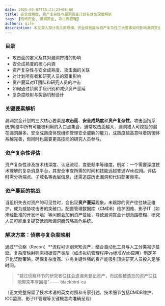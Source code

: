 ```yaml
---
date: 2025-08-07T15:23:23+08:00
title: 安全成熟度、资产复杂性与漏洞赏金计划有效性深度解析
tags: [网络安全, 漏洞赏金, 攻击面管理]
authors: qife
description: 本文深入探讨攻击面规模、安全成熟度与资产复杂性三大要素如何影响漏洞赏金计划效果，揭示资产蔓延对IT团队和研究人员的挑战，并提出通过侦察手段优化资产管理的解决方案。
---
```


### 目录
- 攻击面的定义及其对漏洞狩猎的影响  
- 安全成熟度的核心内涵  
- 资产复杂性与安全成熟度、攻击面的关联  
- 对计划所有者和研究人员的双重影响  
- 资产蔓延对IT团队和研究人员的冲击  
- 如何通过侦察手段识别和减少资产蔓延  
- 复杂度映射与奖励机制设计  

### 关键要素解析
漏洞赏金计划的三大核心要素是**攻击面**、**安全成熟度**和**资产复杂性**。攻击面指系统/网络中所有可能被利用的入口点集合，通常攻击面越大，漏洞猎人可挖掘的潜在漏洞越多。安全成熟度体现组织管理安全威胁的能力，成熟度越高意味着防御体系越完善，但同时也需要更高技能的研究人员参与。

### 资产复杂性评估
资产复杂性涉及技术栈深度、认证流程、变更频率等维度。例如：一个需要深度技术理解的复杂消息平台，其安全审查所需的时间和技能远超普通Web应用。评估时需分析端点、子域名等表层信息，还需追踪历史漏洞和代码部署频率。

### 资产蔓延的挑战
当组织失去对资产的可见性时，会出现**资产蔓延**现象。未跟踪的资产往往缺乏维护，成为威胁攻击者的突破口。配置管理数据库（CMDB）维护困难、影子IT（如未经批准的开发环境）等问题会加剧资产蔓延，导致漏洞赏金计划范围模糊，研究人员可能重复提交低风险漏洞而忽略高危系统。

### 解决方案：侦察与复杂度映射
通过**侦察（Recon）**流程可识别未知资产，结合自动化工具与人工分类减少蔓延。复杂度映射则需根据资产类型（如虚拟机管理程序vs标准Web应用）制定差异化奖励策略，确保复杂度高、业务关键性强的资产能吸引顶尖研究人员投入足够时间。

> "跳过侦察环节的研究者往往会遗漏未登记资产，而这些被遗忘的资产往往能带来丰厚回报" —— blackbird-eu

（正文完整保留了技术术语的英文对照和专家引述，技术细节包括CMDB维护、IOC监测、影子IT管理等关键概念均准确呈现）